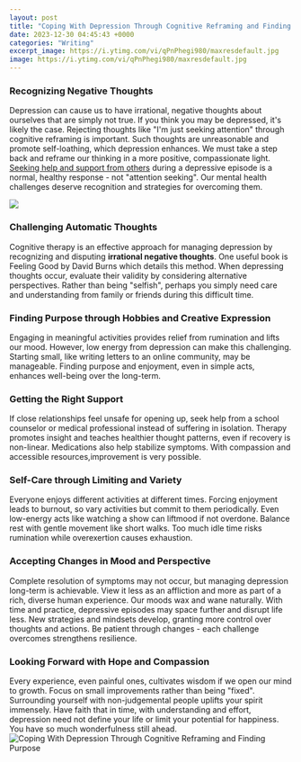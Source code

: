 ```yaml
---
layout: post
title: "Coping With Depression Through Cognitive Reframing and Finding Purpose"
date: 2023-12-30 04:45:43 +0000
categories: "Writing"
excerpt_image: https://i.ytimg.com/vi/qPnPhegi980/maxresdefault.jpg
image: https://i.ytimg.com/vi/qPnPhegi980/maxresdefault.jpg
---
```


### Recognizing Negative Thoughts
Depression can cause us to have irrational, negative thoughts about ourselves that are simply not true. If you think you may be depressed, it's likely the case. Rejecting thoughts like "I'm just seeking attention" through cognitive reframing is important. Such thoughts are unreasonable and promote self-loathing, which depression enhances. 
We must take a step back and reframe our thinking in a more positive, compassionate light. [Seeking help and support from others](https://yt.io.vn/collection/alewine) during a depressive episode is a normal, healthy response - not "attention seeking". Our mental health challenges deserve recognition and strategies for overcoming them.

![](https://dz9yg0snnohlc.cloudfront.net/what-is-cognitive-reframing-and-why-do-therapists-use-it-1.jpeg)
### Challenging Automatic Thoughts 
Cognitive therapy is an effective approach for managing depression by recognizing and disputing **irrational negative thoughts**. One useful book is Feeling Good by David Burns which details this method. When depressing thoughts occur, evaluate their validity by considering alternative perspectives. Rather than being "selfish", perhaps you simply need care and understanding from family or friends during this difficult time. 
### Finding Purpose through Hobbies and Creative Expression
Engaging in meaningful activities provides relief from rumination and lifts our mood. However, low energy from depression can make this challenging. Starting small, like writing letters to an online community, may be manageable. Finding purpose and enjoyment, even in simple acts, enhances well-being over the long-term.
### Getting the Right Support 
If close relationships feel unsafe for opening up, seek help from a school counselor or medical professional instead of suffering in isolation. Therapy promotes insight and teaches healthier thought patterns, even if recovery is non-linear. Medications also help stabilize symptoms. With compassion and accessible resources,improvement is very possible. 
### Self-Care through Limiting and Variety
Everyone enjoys different activities at different times. Forcing enjoyment leads to burnout, so vary activities but commit to them periodically. Even low-energy acts like watching a show can liftmood if not overdone. Balance rest with gentle movement like short walks. Too much idle time risks rumination while overexertion causes exhaustion.
### Accepting Changes in Mood and Perspective 
Complete resolution of symptoms may not occur, but managing depression long-term is achievable. View it less as an affliction and more as part of a rich, diverse human experience. Our moods wax and wane naturally. With time and practice, depressive episodes may space further and disrupt life less. New strategies and mindsets develop, granting more control over thoughts and actions. Be patient through changes - each challenge overcomes strengthens resilience.
### Looking Forward with Hope and Compassion
Every experience, even painful ones, cultivates wisdom if we open our mind to growth. Focus on small improvements rather than being "fixed". Surrounding yourself with non-judgemental people uplifts your spirit immensely. Have faith that in time, with understanding and effort, depression need not define your life or limit your potential for happiness. You have so much wonderfulness still ahead.
![Coping With Depression Through Cognitive Reframing and Finding Purpose](https://i.ytimg.com/vi/qPnPhegi980/maxresdefault.jpg)